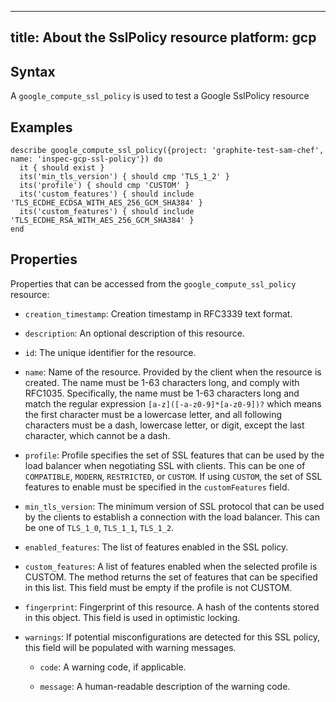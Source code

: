 

---
title: About the SslPolicy resource
platform: gcp
---


## Syntax
A `google_compute_ssl_policy` is used to test a Google SslPolicy resource

## Examples
```
describe google_compute_ssl_policy({project: 'graphite-test-sam-chef', name: 'inspec-gcp-ssl-policy'}) do
  it { should exist }
  its('min_tls_version') { should cmp 'TLS_1_2' }
  its('profile') { should cmp 'CUSTOM' }
  its('custom_features') { should include 'TLS_ECDHE_ECDSA_WITH_AES_256_GCM_SHA384' }
  its('custom_features') { should include 'TLS_ECDHE_RSA_WITH_AES_256_GCM_SHA384' }
end
```

## Properties
Properties that can be accessed from the `google_compute_ssl_policy` resource:

  * `creation_timestamp`: Creation timestamp in RFC3339 text format.

  * `description`: An optional description of this resource.

  * `id`: The unique identifier for the resource.

  * `name`: Name of the resource. Provided by the client when the resource is created. The name must be 1-63 characters long, and comply with RFC1035. Specifically, the name must be 1-63 characters long and match the regular expression `[a-z]([-a-z0-9]*[a-z0-9])?` which means the first character must be a lowercase letter, and all following characters must be a dash, lowercase letter, or digit, except the last character, which cannot be a dash.

  * `profile`: Profile specifies the set of SSL features that can be used by the load balancer when negotiating SSL with clients. This can be one of `COMPATIBLE`, `MODERN`, `RESTRICTED`, or `CUSTOM`. If using `CUSTOM`, the set of SSL features to enable must be specified in the `customFeatures` field.

  * `min_tls_version`: The minimum version of SSL protocol that can be used by the clients to establish a connection with the load balancer. This can be one of `TLS_1_0`, `TLS_1_1`, `TLS_1_2`.

  * `enabled_features`: The list of features enabled in the SSL policy.

  * `custom_features`: A list of features enabled when the selected profile is CUSTOM. The method returns the set of features that can be specified in this list. This field must be empty if the profile is not CUSTOM.

  * `fingerprint`: Fingerprint of this resource. A hash of the contents stored in this object. This field is used in optimistic locking.

  * `warnings`: If potential misconfigurations are detected for this SSL policy, this field will be populated with warning messages.

    * `code`: A warning code, if applicable.

    * `message`: A human-readable description of the warning code.
